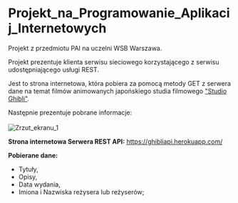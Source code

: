 # Projekt_na_Programowanie_Aplikacij_Internetowych
Projekt z przedmiotu PAI na uczelni WSB Warszawa.<br>

Projekt prezentuje klienta serwisu sieciowego korzystającego z serwisu udostępniającego usługi REST.<br>

Jest to strona internetowa, która pobiera za pomocą metody GET z serwera dane na temat filmów animowanych japońskiego studia filmowego ["Studio Ghibli"](https://pl.wikipedia.org/wiki/Studio_Ghibli).<br>

Następnie prezentuje pobrane informacje:<br>
<br>
![Zrzut_ekranu_1](https://user-images.githubusercontent.com/62695014/187803020-624a2477-f72b-489e-80ab-e03c9d39fe85.png)<br>

**Strona internetowa Serwera REST API:** https://ghibliapi.herokuapp.com/<br>

**Pobierane dane:**<br>
* Tytuły,
* Opisy,
* Data wydania,
* Imiona i Nazwiska reżysera lub reżyserów;

